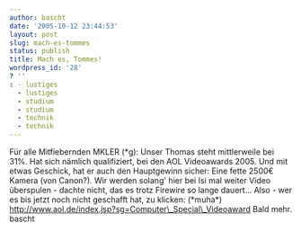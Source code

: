 ```yaml
---
author: bascht
date: '2005-10-12 23:44:53'
layout: post
slug: mach-es-tommes
status: publish
title: Mach es, Tommes!
wordpress_id: '28'
? ''
: - lustiges
  - lustiges
  - studium
  - studium
  - technik
  - technik
---
```


Für alle Mitfiebernden MKLER (\*g): Unser Thomas steht mittlerweile
bei 31%. Hat sich nämlich qualifiziert, bei den AOL Videoawards
2005. Und mit etwas Geschick, hat er auch den Hauptgewinn sicher:
Eine fette 2500€ Kamera (von Canon?). Wir werden solang' hier bei
Isi mal weiter Video überspulen - dachte nicht, das es trotz
Firewire so lange dauert... Also - wer es bis jetzt noch nicht
geschafft hat, zu klicken: (\*muha\*)
http://www.aol.de/index.jsp?sg=Computer\_Special\_Videoaward Bald
mehr. bascht


